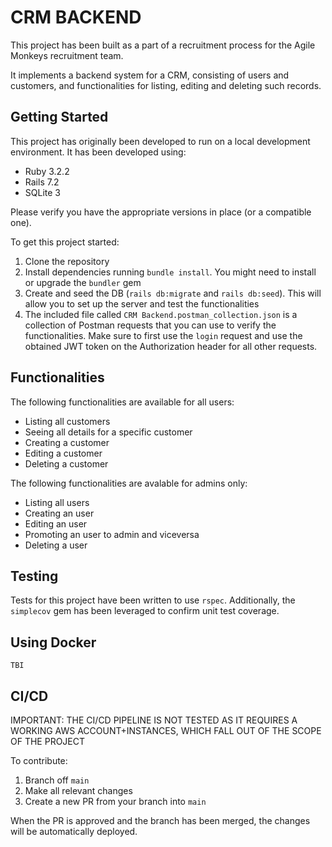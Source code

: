 # CRM BACKEND

This project has been built as a part of a recruitment process for the Agile Monkeys recruitment team.

It implements a backend system for a CRM, consisting of users and customers, and functionalities for listing, editing and deleting such records.

## Getting Started

This project has originally been developed to run on a local development environment. It has been developed using:

- Ruby 3.2.2
- Rails 7.2
- SQLite 3

Please verify you have the appropriate versions in place (or a compatible one).

To get this project started:

1. Clone the repository
1. Install dependencies running `bundle install`. You might need to install or upgrade the `bundler` gem
1. Create and seed the DB (`rails db:migrate` and `rails db:seed`). This will allow you to set up the server and test the functionalities
1. The included file called `CRM Backend.postman_collection.json` is a collection of Postman requests that you can use to verify the functionalities. Make sure to first use the `login` request and use the obtained JWT token on the Authorization header for all other requests.

## Functionalities

The following functionalities are available for all users:

- Listing all customers
- Seeing all details for a specific customer
- Creating a customer
- Editing a customer
- Deleting a customer

The following functionalities are avalable for admins only:

- Listing all users
- Creating an user
- Editing an user
- Promoting an user to admin and viceversa
- Deleting a user

## Testing

Tests for this project have been written to use `rspec`. Additionally, the `simplecov` gem has been leveraged to confirm unit test coverage.

## Using Docker

`TBI`

## CI/CD

IMPORTANT: THE CI/CD PIPELINE IS NOT TESTED AS IT REQUIRES A WORKING AWS ACCOUNT+INSTANCES, WHICH FALL OUT OF THE SCOPE OF THE PROJECT

To contribute:

1. Branch off `main`
1. Make all relevant changes
1. Create a new PR from your branch into `main`

When the PR is approved and the branch has been merged, the changes will be automatically deployed.
